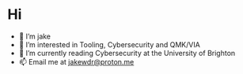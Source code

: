 # Hi 
- 👋 I’m jake
- 👀 I’m interested in Tooling, Cybersecurity and QMK/VIA
- 🌱 I’m currently reading Cybersecurity at the University of Brighton
- 📫 Email me at jakewdr@proton.me

